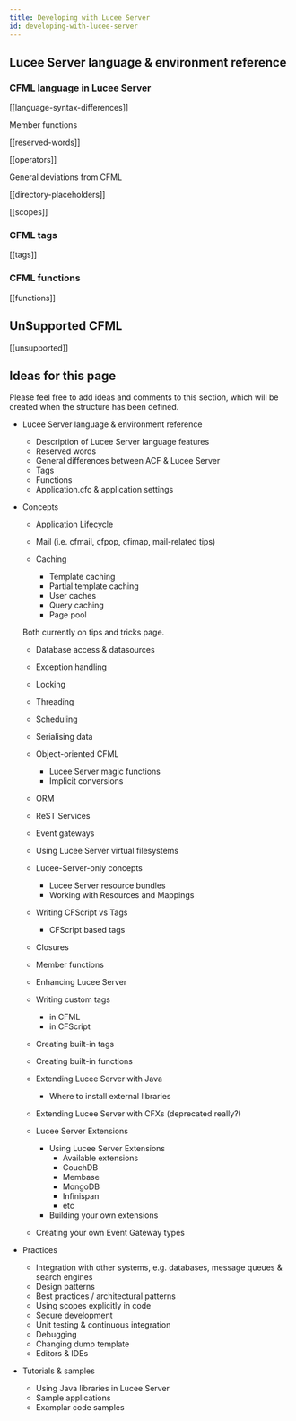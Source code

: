 ```yaml
---
title: Developing with Lucee Server
id: developing-with-lucee-server
---
```


## Lucee Server language & environment reference ##

### CFML language in Lucee Server ###

[[language-syntax-differences]]

Member functions

[[reserved-words]]

[[operators]]

General deviations from CFML

[[directory-placeholders]]

[[scopes]]

### CFML tags ###

[[tags]]


### CFML functions ###

[[functions]]

## UnSupported CFML ##

[[unsupported]]


## Ideas for this page ##

Please feel free to add ideas and comments to this section, which will be created when the structure has been defined.

* Lucee Server language & environment reference

	* Description of Lucee Server language features
	* Reserved words
	* General differences between ACF & Lucee Server
	* Tags
	* Functions
	* Application.cfc & application settings

* Concepts

	* Application Lifecycle

	* Mail (i.e. cfmail, cfpop, cfimap, mail-related tips)

	* Caching
		* Template caching
		* Partial template caching
		* User caches
		* Query caching
		* Page pool

	Both currently on tips and tricks page.

	* Database access & datasources

	* Exception handling

	* Locking

	* Threading

	* Scheduling

	* Serialising data

	* Object-oriented CFML
		* Lucee Server magic functions
		* Implicit conversions

	* ORM

	* ReST Services

	* Event gateways

	* Using Lucee Server virtual filesystems

	* Lucee-Server-only concepts
		* Lucee Server resource bundles
		* Working with Resources and Mappings

	* Writing CFScript vs Tags
		* CFScript based tags

	* Closures

	* Member functions

	* Enhancing Lucee Server

	* Writing custom tags
		* in CFML
		* in CFScript

	* Creating built-in tags

	* Creating built-in functions

	* Extending Lucee Server with Java
		* Where to install external libraries

	* Extending Lucee Server with CFXs (deprecated really?)

	* Lucee Server Extensions
		* Using Lucee Server Extensions
			* Available extensions
			* CouchDB
			* Membase
			* MongoDB
			* Infinispan
			* etc
		* Building your own extensions
	* Creating your own Event Gateway types

* Practices
	* Integration with other systems, e.g. databases, message queues & search engines
	* Design patterns
	* Best practices / architectural patterns
	* Using scopes explicitly in code
	* Secure development
	* Unit testing & continuous integration
	* Debugging
	* Changing dump template
	* Editors & IDEs

* Tutorials & samples
	* Using Java libraries in Lucee Server
	* Sample applications
	* Examplar code samples